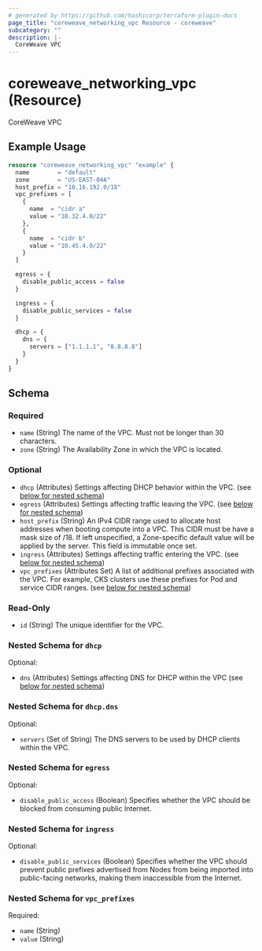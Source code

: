 ```yaml
---
# generated by https://github.com/hashicorp/terraform-plugin-docs
page_title: "coreweave_networking_vpc Resource - coreweave"
subcategory: ""
description: |-
  CoreWeave VPC
---
```


# coreweave_networking_vpc (Resource)

CoreWeave VPC

## Example Usage

```terraform
resource "coreweave_networking_vpc" "example" {
  name        = "default"
  zone        = "US-EAST-04A"
  host_prefix = "10.16.192.0/18"
  vpc_prefixes = [
    {
      name  = "cidr a"
      value = "10.32.4.0/22"
    },
    {
      name  = "cidr b"
      value = "10.45.4.0/22"
    }
  ]

  egress = {
    disable_public_access = false
  }

  ingress = {
    disable_public_services = false
  }

  dhcp = {
    dns = {
      servers = ["1.1.1.1", "8.8.8.8"]
    }
  }
}
```

<!-- schema generated by tfplugindocs -->
## Schema

### Required

- `name` (String) The name of the VPC. Must not be longer than 30 characters.
- `zone` (String) The Availability Zone in which the VPC is located.

### Optional

- `dhcp` (Attributes) Settings affecting DHCP behavior within the VPC. (see [below for nested schema](#nestedatt--dhcp))
- `egress` (Attributes) Settings affecting traffic leaving the VPC. (see [below for nested schema](#nestedatt--egress))
- `host_prefix` (String) An IPv4 CIDR range used to allocate host addresses when booting compute into a VPC.
This CIDR must be have a mask size of /18. If left unspecified, a Zone-specific default value will be applied by the server.
This field is immutable once set.
- `ingress` (Attributes) Settings affecting traffic entering the VPC. (see [below for nested schema](#nestedatt--ingress))
- `vpc_prefixes` (Attributes Set) A list of additional prefixes associated with the VPC. For example, CKS clusters use these prefixes for Pod and service CIDR ranges. (see [below for nested schema](#nestedatt--vpc_prefixes))

### Read-Only

- `id` (String) The unique identifier for the VPC.

<a id="nestedatt--dhcp"></a>
### Nested Schema for `dhcp`

Optional:

- `dns` (Attributes) Settings affecting DNS for DHCP within the VPC (see [below for nested schema](#nestedatt--dhcp--dns))

<a id="nestedatt--dhcp--dns"></a>
### Nested Schema for `dhcp.dns`

Optional:

- `servers` (Set of String) The DNS servers to be used by DHCP clients within the VPC.



<a id="nestedatt--egress"></a>
### Nested Schema for `egress`

Optional:

- `disable_public_access` (Boolean) Specifies whether the VPC should be blocked from consuming public Internet.


<a id="nestedatt--ingress"></a>
### Nested Schema for `ingress`

Optional:

- `disable_public_services` (Boolean) Specifies whether the VPC should prevent public prefixes advertised from Nodes from being imported into public-facing networks, making them inaccessible from the Internet.


<a id="nestedatt--vpc_prefixes"></a>
### Nested Schema for `vpc_prefixes`

Required:

- `name` (String)
- `value` (String)
